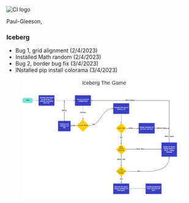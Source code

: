![CI logo](https://codeinstitute.s3.amazonaws.com/fullstack/ci_logo_small.png)

Paul-Gleeson,


### Iceberg


* Bug 1, grid alignment (2/4/2023)
* Installed Math random (2/4/2023)
* Bug 2, border bug fix (3/4/2023)
* INstalled pip install colorama (3/4/2023)
<figure>
  <img src="assets/images/flowchart.png" width=600>
</figure>